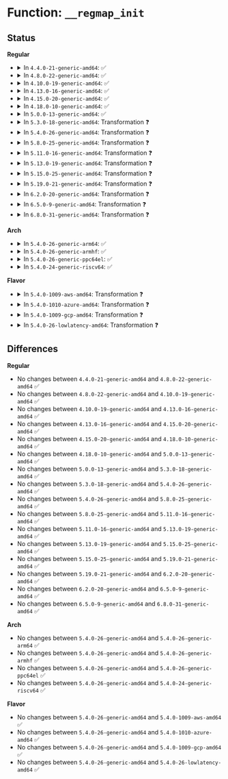 # Function: <code>__regmap_init</code>

## Status
<b>Regular</b>
<ul>
<li>
<details>
<summary>In <code>4.4.0-21-generic-amd64</code>: ✅</summary>

```c
struct regmap * __regmap_init(struct device * dev, const struct regmap_bus * bus, void * bus_context, const struct regmap_config * config, struct lock_class_key * lock_key, const char * lock_name)
```

```json
{
  "name": "__regmap_init",
  "collision_type": "Unique Global",
  "inline_type": "No",
  "funcs": [
    {
      "addr": 18446744071584498560,
      "name": "__regmap_init",
      "external": true,
      "loc": "drivers/base/regmap/regmap.c:522",
      "file": "drivers/base/regmap/regmap.c",
      "inline": "seen, unknown",
      "caller_inline": [],
      "caller_func": [
        "drivers/base/regmap/regmap.c:__devm_regmap_init",
        "drivers/base/regmap/regmap-i2c.c:__regmap_init_i2c",
        "drivers/base/regmap/regmap-spi.c:__regmap_init_spi",
        "drivers/base/regmap/regmap-mmio.c:__regmap_init_mmio_clk"
      ]
    }
  ],
  "symbols": [
    {
      "addr": 18446744071584498560,
      "name": "__regmap_init",
      "section": ".text",
      "bind": "STB_GLOBAL",
      "size": 2741
    }
  ]
}
```
</details>
</li>
<li>
<details>
<summary>In <code>4.8.0-22-generic-amd64</code>: ✅</summary>

```c
struct regmap * __regmap_init(struct device * dev, const struct regmap_bus * bus, void * bus_context, const struct regmap_config * config, struct lock_class_key * lock_key, const char * lock_name)
```

```json
{
  "name": "__regmap_init",
  "collision_type": "Unique Global",
  "inline_type": "No",
  "funcs": [
    {
      "addr": 18446744071584844944,
      "name": "__regmap_init",
      "external": true,
      "loc": "drivers/base/regmap/regmap.c:582",
      "file": "drivers/base/regmap/regmap.c",
      "inline": "seen, unknown",
      "caller_inline": [],
      "caller_func": [
        "drivers/base/regmap/regmap.c:__devm_regmap_init",
        "drivers/base/regmap/regmap-i2c.c:__regmap_init_i2c",
        "drivers/base/regmap/regmap-spi.c:__regmap_init_spi",
        "drivers/base/regmap/regmap-mmio.c:__regmap_init_mmio_clk"
      ]
    }
  ],
  "symbols": [
    {
      "addr": 18446744071584844944,
      "name": "__regmap_init",
      "section": ".text",
      "bind": "STB_GLOBAL",
      "size": 3096
    }
  ]
}
```
</details>
</li>
<li>
<details>
<summary>In <code>4.10.0-19-generic-amd64</code>: ✅</summary>

```c
struct regmap * __regmap_init(struct device * dev, const struct regmap_bus * bus, void * bus_context, const struct regmap_config * config, struct lock_class_key * lock_key, const char * lock_name)
```

```json
{
  "name": "__regmap_init",
  "collision_type": "Unique Global",
  "inline_type": "No",
  "funcs": [
    {
      "addr": 18446744071585038272,
      "name": "__regmap_init",
      "external": true,
      "loc": "drivers/base/regmap/regmap.c:605",
      "file": "drivers/base/regmap/regmap.c",
      "inline": "seen, unknown",
      "caller_inline": [],
      "caller_func": [
        "drivers/base/regmap/regmap.c:__devm_regmap_init",
        "drivers/base/regmap/regmap-i2c.c:__regmap_init_i2c",
        "drivers/base/regmap/regmap-spi.c:__regmap_init_spi",
        "drivers/base/regmap/regmap-mmio.c:__regmap_init_mmio_clk"
      ]
    }
  ],
  "symbols": [
    {
      "addr": 18446744071585038272,
      "name": "__regmap_init",
      "section": ".text",
      "bind": "STB_GLOBAL",
      "size": 3150
    }
  ]
}
```
</details>
</li>
<li>
<details>
<summary>In <code>4.13.0-16-generic-amd64</code>: ✅</summary>

```c
struct regmap * __regmap_init(struct device * dev, const struct regmap_bus * bus, void * bus_context, const struct regmap_config * config, struct lock_class_key * lock_key, const char * lock_name)
```

```json
{
  "name": "__regmap_init",
  "collision_type": "Unique Global",
  "inline_type": "No",
  "funcs": [
    {
      "addr": 18446744071585122688,
      "name": "__regmap_init",
      "external": true,
      "loc": "drivers/base/regmap/regmap.c:605",
      "file": "drivers/base/regmap/regmap.c",
      "inline": "seen, unknown",
      "caller_inline": [],
      "caller_func": [
        "drivers/base/regmap/regmap.c:__devm_regmap_init",
        "drivers/base/regmap/regmap-i2c.c:__regmap_init_i2c",
        "drivers/base/regmap/regmap-spi.c:__regmap_init_spi",
        "drivers/base/regmap/regmap-mmio.c:__regmap_init_mmio_clk"
      ]
    }
  ],
  "symbols": [
    {
      "addr": 18446744071585122688,
      "name": "__regmap_init",
      "section": ".text",
      "bind": "STB_GLOBAL",
      "size": 3170
    }
  ]
}
```
</details>
</li>
<li>
<details>
<summary>In <code>4.15.0-20-generic-amd64</code>: ✅</summary>

```c
struct regmap * __regmap_init(struct device * dev, const struct regmap_bus * bus, void * bus_context, const struct regmap_config * config, struct lock_class_key * lock_key, const char * lock_name)
```

```json
{
  "name": "__regmap_init",
  "collision_type": "Unique Global",
  "inline_type": "No",
  "funcs": [
    {
      "addr": 18446744071585549088,
      "name": "__regmap_init",
      "external": true,
      "loc": "drivers/base/regmap/regmap.c:651",
      "file": "drivers/base/regmap/regmap.c",
      "inline": "seen, unknown",
      "caller_inline": [],
      "caller_func": [
        "drivers/base/regmap/regmap.c:__devm_regmap_init",
        "drivers/base/regmap/regmap-i2c.c:__regmap_init_i2c",
        "drivers/base/regmap/regmap-spi.c:__regmap_init_spi",
        "drivers/base/regmap/regmap-mmio.c:__regmap_init_mmio_clk"
      ]
    }
  ],
  "symbols": [
    {
      "addr": 18446744071585549088,
      "name": "__regmap_init",
      "section": ".text",
      "bind": "STB_GLOBAL",
      "size": 3187
    }
  ]
}
```
</details>
</li>
<li>
<details>
<summary>In <code>4.18.0-10-generic-amd64</code>: ✅</summary>

```c
struct regmap * __regmap_init(struct device * dev, const struct regmap_bus * bus, void * bus_context, const struct regmap_config * config, struct lock_class_key * lock_key, const char * lock_name)
```

```json
{
  "name": "__regmap_init",
  "collision_type": "Unique Global",
  "inline_type": "No",
  "funcs": [
    {
      "addr": 18446744071585793088,
      "name": "__regmap_init",
      "external": true,
      "loc": "drivers/base/regmap/regmap.c:654",
      "file": "drivers/base/regmap/regmap.c",
      "inline": "seen, unknown",
      "caller_inline": [],
      "caller_func": [
        "drivers/base/regmap/regmap.c:__devm_regmap_init",
        "drivers/base/regmap/regmap-i2c.c:__regmap_init_i2c",
        "drivers/base/regmap/regmap-spi.c:__regmap_init_spi",
        "drivers/base/regmap/regmap-mmio.c:__regmap_init_mmio_clk"
      ]
    }
  ],
  "symbols": [
    {
      "addr": 18446744071585793088,
      "name": "__regmap_init",
      "section": ".text",
      "bind": "STB_GLOBAL",
      "size": 3375
    }
  ]
}
```
</details>
</li>
<li>
<details>
<summary>In <code>5.0.0-13-generic-amd64</code>: ✅</summary>

```c
struct regmap * __regmap_init(struct device * dev, const struct regmap_bus * bus, void * bus_context, const struct regmap_config * config, struct lock_class_key * lock_key, const char * lock_name)
```

```json
{
  "name": "__regmap_init",
  "collision_type": "Unique Global",
  "inline_type": "No",
  "funcs": [
    {
      "addr": 18446744071585926096,
      "name": "__regmap_init",
      "external": true,
      "loc": "drivers/base/regmap/regmap.c:686",
      "file": "drivers/base/regmap/regmap.c",
      "inline": "seen, unknown",
      "caller_inline": [],
      "caller_func": [
        "drivers/base/regmap/regmap.c:__devm_regmap_init",
        "drivers/base/regmap/regmap-i2c.c:__regmap_init_i2c",
        "drivers/base/regmap/regmap-spi.c:__regmap_init_spi",
        "drivers/base/regmap/regmap-mmio.c:__regmap_init_mmio_clk"
      ]
    }
  ],
  "symbols": [
    {
      "addr": 18446744071585926096,
      "name": "__regmap_init",
      "section": ".text",
      "bind": "STB_GLOBAL",
      "size": 3591
    }
  ]
}
```
</details>
</li>
<li>
<details>
<summary>In <code>5.3.0-18-generic-amd64</code>: Transformation ❓</summary>

```c
struct regmap * __regmap_init(struct device * dev, const struct regmap_bus * bus, void * bus_context, const struct regmap_config * config, struct lock_class_key * lock_key, const char * lock_name)
```

```json
{
  "name": "__regmap_init",
  "collision_type": "Unique Global",
  "inline_type": "No",
  "funcs": [
    {
      "addr": 0,
      "name": "__regmap_init",
      "external": true,
      "loc": "drivers/base/regmap/regmap.c:682",
      "file": "drivers/base/regmap/regmap.c",
      "inline": "seen, unknown",
      "caller_inline": [],
      "caller_func": [
        "drivers/base/regmap/regmap.c:__devm_regmap_init",
        "drivers/base/regmap/regmap-i2c.c:__regmap_init_i2c",
        "drivers/base/regmap/regmap-spi.c:__regmap_init_spi",
        "drivers/base/regmap/regmap-mmio.c:__regmap_init_mmio_clk"
      ]
    }
  ],
  "symbols": [
    {
      "addr": 18446744071586181292,
      "name": "__regmap_init.cold",
      "section": ".text",
      "bind": "STB_LOCAL",
      "size": 195
    },
    {
      "addr": 18446744071586167280,
      "name": "__regmap_init",
      "section": ".text",
      "bind": "STB_GLOBAL",
      "size": 3315
    }
  ]
}
```
</details>
</li>
<li>
<details>
<summary>In <code>5.4.0-26-generic-amd64</code>: Transformation ❓</summary>

```c
struct regmap * __regmap_init(struct device * dev, const struct regmap_bus * bus, void * bus_context, const struct regmap_config * config, struct lock_class_key * lock_key, const char * lock_name)
```

```json
{
  "name": "__regmap_init",
  "collision_type": "Unique Global",
  "inline_type": "No",
  "funcs": [
    {
      "addr": 0,
      "name": "__regmap_init",
      "external": true,
      "loc": "drivers/base/regmap/regmap.c:682",
      "file": "drivers/base/regmap/regmap.c",
      "inline": "seen, unknown",
      "caller_inline": [],
      "caller_func": [
        "drivers/base/regmap/regmap.c:__devm_regmap_init",
        "drivers/base/regmap/regmap-i2c.c:__regmap_init_i2c",
        "drivers/base/regmap/regmap-spi.c:__regmap_init_spi",
        "drivers/base/regmap/regmap-mmio.c:__regmap_init_mmio_clk"
      ]
    }
  ],
  "symbols": [
    {
      "addr": 18446744071586329783,
      "name": "__regmap_init.cold",
      "section": ".text",
      "bind": "STB_LOCAL",
      "size": 195
    },
    {
      "addr": 18446744071586315680,
      "name": "__regmap_init",
      "section": ".text",
      "bind": "STB_GLOBAL",
      "size": 3315
    }
  ]
}
```
</details>
</li>
<li>
<details>
<summary>In <code>5.8.0-25-generic-amd64</code>: Transformation ❓</summary>

```c
struct regmap * __regmap_init(struct device * dev, const struct regmap_bus * bus, void * bus_context, const struct regmap_config * config, struct lock_class_key * lock_key, const char * lock_name)
```

```json
{
  "name": "__regmap_init",
  "collision_type": "Unique Global",
  "inline_type": "No",
  "funcs": [
    {
      "addr": 0,
      "name": "__regmap_init",
      "external": true,
      "loc": "drivers/base/regmap/regmap.c:674",
      "file": "drivers/base/regmap/regmap.c",
      "inline": "seen, unknown",
      "caller_inline": [],
      "caller_func": [
        "drivers/base/regmap/regmap.c:__devm_regmap_init",
        "drivers/base/regmap/regmap-i2c.c:__regmap_init_i2c",
        "drivers/base/regmap/regmap-spi.c:__regmap_init_spi",
        "drivers/base/regmap/regmap-mmio.c:__regmap_init_mmio_clk"
      ]
    }
  ],
  "symbols": [
    {
      "addr": 18446744071587100362,
      "name": "__regmap_init.cold",
      "section": ".text",
      "bind": "STB_LOCAL",
      "size": 195
    },
    {
      "addr": 18446744071587086000,
      "name": "__regmap_init",
      "section": ".text",
      "bind": "STB_GLOBAL",
      "size": 3488
    }
  ]
}
```
</details>
</li>
<li>
<details>
<summary>In <code>5.11.0-16-generic-amd64</code>: Transformation ❓</summary>

```c
struct regmap * __regmap_init(struct device * dev, const struct regmap_bus * bus, void * bus_context, const struct regmap_config * config, struct lock_class_key * lock_key, const char * lock_name)
```

```json
{
  "name": "__regmap_init",
  "collision_type": "Unique Global",
  "inline_type": "No",
  "funcs": [
    {
      "addr": 0,
      "name": "__regmap_init",
      "external": true,
      "loc": "drivers/base/regmap/regmap.c:701",
      "file": "drivers/base/regmap/regmap.c",
      "inline": "seen, unknown",
      "caller_inline": [],
      "caller_func": [
        "drivers/base/regmap/regmap.c:__devm_regmap_init",
        "drivers/base/regmap/regmap-i2c.c:__regmap_init_i2c",
        "drivers/base/regmap/regmap-spi.c:__regmap_init_spi",
        "drivers/base/regmap/regmap-mmio.c:__regmap_init_mmio_clk"
      ]
    }
  ],
  "symbols": [
    {
      "addr": 18446744071591490395,
      "name": "__regmap_init.cold",
      "section": ".text",
      "bind": "STB_LOCAL",
      "size": 195
    },
    {
      "addr": 18446744071587172160,
      "name": "__regmap_init",
      "section": ".text",
      "bind": "STB_GLOBAL",
      "size": 3534
    }
  ]
}
```
</details>
</li>
<li>
<details>
<summary>In <code>5.13.0-19-generic-amd64</code>: Transformation ❓</summary>

```c
struct regmap * __regmap_init(struct device * dev, const struct regmap_bus * bus, void * bus_context, const struct regmap_config * config, struct lock_class_key * lock_key, const char * lock_name)
```

```json
{
  "name": "__regmap_init",
  "collision_type": "Unique Global",
  "inline_type": "No",
  "funcs": [
    {
      "addr": 0,
      "name": "__regmap_init",
      "external": true,
      "loc": "drivers/base/regmap/regmap.c:701",
      "file": "drivers/base/regmap/regmap.c",
      "inline": "seen, unknown",
      "caller_inline": [],
      "caller_func": [
        "drivers/base/regmap/regmap.c:__devm_regmap_init",
        "drivers/base/regmap/regmap-i2c.c:__regmap_init_i2c",
        "drivers/base/regmap/regmap-spi.c:__regmap_init_spi",
        "drivers/base/regmap/regmap-mmio.c:__regmap_init_mmio_clk"
      ]
    }
  ],
  "symbols": [
    {
      "addr": 18446744071591433385,
      "name": "__regmap_init.cold",
      "section": ".text",
      "bind": "STB_LOCAL",
      "size": 195
    },
    {
      "addr": 18446744071587059680,
      "name": "__regmap_init",
      "section": ".text",
      "bind": "STB_GLOBAL",
      "size": 3547
    }
  ]
}
```
</details>
</li>
<li>
<details>
<summary>In <code>5.15.0-25-generic-amd64</code>: Transformation ❓</summary>

```c
struct regmap * __regmap_init(struct device * dev, const struct regmap_bus * bus, void * bus_context, const struct regmap_config * config, struct lock_class_key * lock_key, const char * lock_name)
```

```json
{
  "name": "__regmap_init",
  "collision_type": "Unique Global",
  "inline_type": "No",
  "funcs": [
    {
      "addr": 0,
      "name": "__regmap_init",
      "external": true,
      "loc": "drivers/base/regmap/regmap.c:729",
      "file": "drivers/base/regmap/regmap.c",
      "inline": "seen, unknown",
      "caller_inline": [],
      "caller_func": [
        "drivers/base/regmap/regmap.c:__devm_regmap_init",
        "drivers/base/regmap/regmap-i2c.c:__regmap_init_i2c",
        "drivers/base/regmap/regmap-spi.c:__regmap_init_spi",
        "drivers/base/regmap/regmap-mmio.c:__regmap_init_mmio_clk"
      ]
    }
  ],
  "symbols": [
    {
      "addr": 18446744071592494771,
      "name": "__regmap_init.cold",
      "section": ".text",
      "bind": "STB_LOCAL",
      "size": 474
    },
    {
      "addr": 18446744071587630384,
      "name": "__regmap_init",
      "section": ".text",
      "bind": "STB_GLOBAL",
      "size": 3665
    }
  ]
}
```
</details>
</li>
<li>
<details>
<summary>In <code>5.19.0-21-generic-amd64</code>: Transformation ❓</summary>

```c
struct regmap * __regmap_init(struct device * dev, const struct regmap_bus * bus, void * bus_context, const struct regmap_config * config, struct lock_class_key * lock_key, const char * lock_name)
```

```json
{
  "name": "__regmap_init",
  "collision_type": "Unique Global",
  "inline_type": "No",
  "funcs": [
    {
      "addr": 0,
      "name": "__regmap_init",
      "external": true,
      "loc": "drivers/base/regmap/regmap.c:729",
      "file": "drivers/base/regmap/regmap.c",
      "inline": "seen, unknown",
      "caller_inline": [],
      "caller_func": [
        "drivers/base/regmap/regmap.c:__devm_regmap_init",
        "drivers/base/regmap/regmap-i2c.c:__regmap_init_i2c",
        "drivers/base/regmap/regmap-spi.c:__regmap_init_spi",
        "drivers/base/regmap/regmap-mmio.c:__regmap_init_mmio_clk"
      ]
    }
  ],
  "symbols": [
    {
      "addr": 18446744071594365079,
      "name": "__regmap_init.cold",
      "section": ".text",
      "bind": "STB_LOCAL",
      "size": 424
    },
    {
      "addr": 18446744071588972960,
      "name": "__regmap_init",
      "section": ".text",
      "bind": "STB_GLOBAL",
      "size": 4137
    }
  ]
}
```
</details>
</li>
<li>
<details>
<summary>In <code>6.2.0-20-generic-amd64</code>: Transformation ❓</summary>

```c
struct regmap * __regmap_init(struct device * dev, const struct regmap_bus * bus, void * bus_context, const struct regmap_config * config, struct lock_class_key * lock_key, const char * lock_name)
```

```json
{
  "name": "__regmap_init",
  "collision_type": "Unique Global",
  "inline_type": "No",
  "funcs": [
    {
      "addr": 0,
      "name": "__regmap_init",
      "external": true,
      "loc": "drivers/base/regmap/regmap.c:718",
      "file": "drivers/base/regmap/regmap.c",
      "inline": "seen, unknown",
      "caller_inline": [],
      "caller_func": [
        "drivers/base/regmap/regmap.c:__devm_regmap_init",
        "drivers/base/regmap/regmap-i2c.c:__regmap_init_i2c",
        "drivers/base/regmap/regmap-spi.c:__regmap_init_spi",
        "drivers/base/regmap/regmap-mmio.c:__regmap_init_mmio_clk"
      ]
    }
  ],
  "symbols": [
    {
      "addr": 18446744071596248697,
      "name": "__regmap_init.cold",
      "section": ".text",
      "bind": "STB_LOCAL",
      "size": 273
    },
    {
      "addr": 18446744071590492784,
      "name": "__regmap_init",
      "section": ".text",
      "bind": "STB_GLOBAL",
      "size": 4293
    }
  ]
}
```
</details>
</li>
<li>
<details>
<summary>In <code>6.5.0-9-generic-amd64</code>: Transformation ❓</summary>

```c
struct regmap * __regmap_init(struct device * dev, const struct regmap_bus * bus, void * bus_context, const struct regmap_config * config, struct lock_class_key * lock_key, const char * lock_name)
```

```json
{
  "name": "__regmap_init",
  "collision_type": "Unique Global",
  "inline_type": "No",
  "funcs": [
    {
      "addr": 0,
      "name": "__regmap_init",
      "external": true,
      "loc": "drivers/base/regmap/regmap.c:718",
      "file": "drivers/base/regmap/regmap.c",
      "inline": "seen, unknown",
      "caller_inline": [],
      "caller_func": [
        "drivers/base/regmap/regmap.c:__devm_regmap_init",
        "drivers/base/regmap/regmap-i2c.c:__regmap_init_i2c",
        "drivers/base/regmap/regmap-spi.c:__regmap_init_spi",
        "drivers/base/regmap/regmap-mmio.c:__regmap_init_mmio_clk"
      ]
    }
  ],
  "symbols": [
    {
      "addr": 18446744071596777307,
      "name": "__regmap_init.cold",
      "section": ".text",
      "bind": "STB_LOCAL",
      "size": 273
    },
    {
      "addr": 18446744071590816528,
      "name": "__regmap_init",
      "section": ".text",
      "bind": "STB_GLOBAL",
      "size": 4250
    }
  ]
}
```
</details>
</li>
<li>
<details>
<summary>In <code>6.8.0-31-generic-amd64</code>: Transformation ❓</summary>

```c
struct regmap * __regmap_init(struct device * dev, const struct regmap_bus * bus, void * bus_context, const struct regmap_config * config, struct lock_class_key * lock_key, const char * lock_name)
```

```json
{
  "name": "__regmap_init",
  "collision_type": "Unique Global",
  "inline_type": "No",
  "funcs": [
    {
      "addr": 0,
      "name": "__regmap_init",
      "external": true,
      "loc": "drivers/base/regmap/regmap.c:664",
      "file": "drivers/base/regmap/regmap.c",
      "inline": "seen, unknown",
      "caller_inline": [],
      "caller_func": [
        "drivers/base/regmap/regmap.c:__devm_regmap_init",
        "drivers/base/regmap/regmap-i2c.c:__regmap_init_i2c",
        "drivers/base/regmap/regmap-spi.c:__regmap_init_spi",
        "drivers/base/regmap/regmap-mmio.c:__regmap_init_mmio_clk"
      ]
    }
  ],
  "symbols": [
    {
      "addr": 18446744071597686272,
      "name": "__regmap_init.cold",
      "section": ".text",
      "bind": "STB_LOCAL",
      "size": 273
    },
    {
      "addr": 18446744071591159760,
      "name": "__regmap_init",
      "section": ".text",
      "bind": "STB_GLOBAL",
      "size": 4100
    }
  ]
}
```
</details>
</li>
</ul>
<b>Arch</b>
<ul>
<li>
<details>
<summary>In <code>5.4.0-26-generic-arm64</code>: ✅</summary>

```c
struct regmap * __regmap_init(struct device * dev, const struct regmap_bus * bus, void * bus_context, const struct regmap_config * config, struct lock_class_key * lock_key, const char * lock_name)
```

```json
{
  "name": "__regmap_init",
  "collision_type": "Unique Global",
  "inline_type": "No",
  "funcs": [
    {
      "addr": 18446603336499152168,
      "name": "__regmap_init",
      "external": true,
      "loc": "drivers/base/regmap/regmap.c:682",
      "file": "drivers/base/regmap/regmap.c",
      "inline": "seen, unknown",
      "caller_inline": [],
      "caller_func": [
        "drivers/base/regmap/regmap.c:__devm_regmap_init",
        "drivers/base/regmap/regmap-i2c.c:__regmap_init_i2c",
        "drivers/base/regmap/regmap-spi.c:__regmap_init_spi",
        "drivers/base/regmap/regmap-mmio.c:__regmap_init_mmio_clk",
        "drivers/misc/vexpress-syscfg.c:vexpress_syscfg_regmap_init",
        "drivers/edac/altera_edac.c:altr_init_a10_ecc_block"
      ]
    }
  ],
  "symbols": [
    {
      "addr": 18446603336499152168,
      "name": "__regmap_init",
      "section": ".text",
      "bind": "STB_GLOBAL",
      "size": 3152
    }
  ]
}
```
</details>
</li>
<li>
<details>
<summary>In <code>5.4.0-26-generic-armhf</code>: ✅</summary>

```c
struct regmap * __regmap_init(struct device * dev, const struct regmap_bus * bus, void * bus_context, const struct regmap_config * config, struct lock_class_key * lock_key, const char * lock_name)
```

```json
{
  "name": "__regmap_init",
  "collision_type": "Unique Global",
  "inline_type": "No",
  "funcs": [
    {
      "addr": 3231687784,
      "name": "__regmap_init",
      "external": true,
      "loc": "drivers/base/regmap/regmap.c:682",
      "file": "drivers/base/regmap/regmap.c",
      "inline": "seen, unknown",
      "caller_inline": [],
      "caller_func": [
        "drivers/base/regmap/regmap.c:__devm_regmap_init",
        "drivers/base/regmap/regmap-i2c.c:__regmap_init_i2c",
        "drivers/base/regmap/regmap-spi.c:__regmap_init_spi",
        "drivers/base/regmap/regmap-mmio.c:__regmap_init_mmio_clk",
        "drivers/misc/vexpress-syscfg.c:vexpress_syscfg_regmap_init"
      ]
    }
  ],
  "symbols": [
    {
      "addr": 3231687784,
      "name": "__regmap_init",
      "section": ".text",
      "bind": "STB_GLOBAL",
      "size": 3416
    }
  ]
}
```
</details>
</li>
<li>
<details>
<summary>In <code>5.4.0-26-generic-ppc64el</code>: ✅</summary>

```c
struct regmap * __regmap_init(struct device * dev, const struct regmap_bus * bus, void * bus_context, const struct regmap_config * config, struct lock_class_key * lock_key, const char * lock_name)
```

```json
{
  "name": "__regmap_init",
  "collision_type": "Unique Global",
  "inline_type": "No",
  "funcs": [
    {
      "addr": 13835058055292347792,
      "name": "__regmap_init",
      "external": true,
      "loc": "drivers/base/regmap/regmap.c:682",
      "file": "drivers/base/regmap/regmap.c",
      "inline": "seen, unknown",
      "caller_inline": [],
      "caller_func": [
        "drivers/base/regmap/regmap.c:__devm_regmap_init",
        "drivers/base/regmap/regmap-i2c.c:__regmap_init_i2c",
        "drivers/base/regmap/regmap-spi.c:__regmap_init_spi",
        "drivers/base/regmap/regmap-mmio.c:__regmap_init_mmio_clk"
      ]
    }
  ],
  "symbols": [
    {
      "addr": 13835058055292347792,
      "name": "__regmap_init",
      "section": ".text",
      "bind": "STB_GLOBAL",
      "size": 4012
    }
  ]
}
```
</details>
</li>
<li>
<details>
<summary>In <code>5.4.0-24-generic-riscv64</code>: ✅</summary>

```c
struct regmap * __regmap_init(struct device * dev, const struct regmap_bus * bus, void * bus_context, const struct regmap_config * config, struct lock_class_key * lock_key, const char * lock_name)
```

```json
{
  "name": "__regmap_init",
  "collision_type": "Unique Global",
  "inline_type": "No",
  "funcs": [
    {
      "addr": 18446743936276453710,
      "name": "__regmap_init",
      "external": true,
      "loc": "drivers/base/regmap/regmap.c:682",
      "file": "drivers/base/regmap/regmap.c",
      "inline": "seen, unknown",
      "caller_inline": [],
      "caller_func": [
        "drivers/base/regmap/regmap.c:__devm_regmap_init",
        "drivers/base/regmap/regmap-i2c.c:__regmap_init_i2c",
        "drivers/base/regmap/regmap-spi.c:__regmap_init_spi",
        "drivers/base/regmap/regmap-mmio.c:__regmap_init_mmio_clk"
      ]
    }
  ],
  "symbols": [
    {
      "addr": 18446743936276453710,
      "name": "__regmap_init",
      "section": ".text",
      "bind": "STB_GLOBAL",
      "size": 2888
    }
  ]
}
```
</details>
</li>
</ul>
<b>Flavor</b>
<ul>
<li>
<details>
<summary>In <code>5.4.0-1009-aws-amd64</code>: Transformation ❓</summary>

```c
struct regmap * __regmap_init(struct device * dev, const struct regmap_bus * bus, void * bus_context, const struct regmap_config * config, struct lock_class_key * lock_key, const char * lock_name)
```

```json
{
  "name": "__regmap_init",
  "collision_type": "Unique Global",
  "inline_type": "No",
  "funcs": [
    {
      "addr": 0,
      "name": "__regmap_init",
      "external": true,
      "loc": "drivers/base/regmap/regmap.c:682",
      "file": "drivers/base/regmap/regmap.c",
      "inline": "seen, unknown",
      "caller_inline": [],
      "caller_func": [
        "drivers/base/regmap/regmap.c:__devm_regmap_init",
        "drivers/base/regmap/regmap-spi.c:__regmap_init_spi",
        "drivers/base/regmap/regmap-mmio.c:__regmap_init_mmio_clk"
      ]
    }
  ],
  "symbols": [
    {
      "addr": 18446744071586093031,
      "name": "__regmap_init.cold",
      "section": ".text",
      "bind": "STB_LOCAL",
      "size": 195
    },
    {
      "addr": 18446744071586078928,
      "name": "__regmap_init",
      "section": ".text",
      "bind": "STB_GLOBAL",
      "size": 3315
    }
  ]
}
```
</details>
</li>
<li>
<details>
<summary>In <code>5.4.0-1010-azure-amd64</code>: Transformation ❓</summary>

```c
struct regmap * __regmap_init(struct device * dev, const struct regmap_bus * bus, void * bus_context, const struct regmap_config * config, struct lock_class_key * lock_key, const char * lock_name)
```

```json
{
  "name": "__regmap_init",
  "collision_type": "Unique Global",
  "inline_type": "No",
  "funcs": [
    {
      "addr": 0,
      "name": "__regmap_init",
      "external": true,
      "loc": "drivers/base/regmap/regmap.c:682",
      "file": "drivers/base/regmap/regmap.c",
      "inline": "seen, unknown",
      "caller_inline": [],
      "caller_func": [
        "drivers/base/regmap/regmap.c:__devm_regmap_init",
        "drivers/base/regmap/regmap-spi.c:__regmap_init_spi",
        "drivers/base/regmap/regmap-mmio.c:__regmap_init_mmio_clk"
      ]
    }
  ],
  "symbols": [
    {
      "addr": 18446744071585938983,
      "name": "__regmap_init.cold",
      "section": ".text",
      "bind": "STB_LOCAL",
      "size": 195
    },
    {
      "addr": 18446744071585924880,
      "name": "__regmap_init",
      "section": ".text",
      "bind": "STB_GLOBAL",
      "size": 3315
    }
  ]
}
```
</details>
</li>
<li>
<details>
<summary>In <code>5.4.0-1009-gcp-amd64</code>: Transformation ❓</summary>

```c
struct regmap * __regmap_init(struct device * dev, const struct regmap_bus * bus, void * bus_context, const struct regmap_config * config, struct lock_class_key * lock_key, const char * lock_name)
```

```json
{
  "name": "__regmap_init",
  "collision_type": "Unique Global",
  "inline_type": "No",
  "funcs": [
    {
      "addr": 0,
      "name": "__regmap_init",
      "external": true,
      "loc": "drivers/base/regmap/regmap.c:682",
      "file": "drivers/base/regmap/regmap.c",
      "inline": "seen, unknown",
      "caller_inline": [],
      "caller_func": [
        "drivers/base/regmap/regmap.c:__devm_regmap_init",
        "drivers/base/regmap/regmap-i2c.c:__regmap_init_i2c",
        "drivers/base/regmap/regmap-spi.c:__regmap_init_spi",
        "drivers/base/regmap/regmap-mmio.c:__regmap_init_mmio_clk"
      ]
    }
  ],
  "symbols": [
    {
      "addr": 18446744071586277751,
      "name": "__regmap_init.cold",
      "section": ".text",
      "bind": "STB_LOCAL",
      "size": 195
    },
    {
      "addr": 18446744071586263648,
      "name": "__regmap_init",
      "section": ".text",
      "bind": "STB_GLOBAL",
      "size": 3315
    }
  ]
}
```
</details>
</li>
<li>
<details>
<summary>In <code>5.4.0-26-lowlatency-amd64</code>: Transformation ❓</summary>

```c
struct regmap * __regmap_init(struct device * dev, const struct regmap_bus * bus, void * bus_context, const struct regmap_config * config, struct lock_class_key * lock_key, const char * lock_name)
```

```json
{
  "name": "__regmap_init",
  "collision_type": "Unique Global",
  "inline_type": "No",
  "funcs": [
    {
      "addr": 0,
      "name": "__regmap_init",
      "external": true,
      "loc": "drivers/base/regmap/regmap.c:682",
      "file": "drivers/base/regmap/regmap.c",
      "inline": "seen, unknown",
      "caller_inline": [],
      "caller_func": [
        "drivers/base/regmap/regmap.c:__devm_regmap_init",
        "drivers/base/regmap/regmap-i2c.c:__regmap_init_i2c",
        "drivers/base/regmap/regmap-spi.c:__regmap_init_spi",
        "drivers/base/regmap/regmap-mmio.c:__regmap_init_mmio_clk"
      ]
    }
  ],
  "symbols": [
    {
      "addr": 18446744071586389015,
      "name": "__regmap_init.cold",
      "section": ".text",
      "bind": "STB_LOCAL",
      "size": 195
    },
    {
      "addr": 18446744071586374736,
      "name": "__regmap_init",
      "section": ".text",
      "bind": "STB_GLOBAL",
      "size": 3315
    }
  ]
}
```
</details>
</li>
</ul>

## Differences
<b>Regular</b>
<ul>
<li>
No changes between <code>4.4.0-21-generic-amd64</code> and <code>4.8.0-22-generic-amd64</code> ✅
</li>
<li>
No changes between <code>4.8.0-22-generic-amd64</code> and <code>4.10.0-19-generic-amd64</code> ✅
</li>
<li>
No changes between <code>4.10.0-19-generic-amd64</code> and <code>4.13.0-16-generic-amd64</code> ✅
</li>
<li>
No changes between <code>4.13.0-16-generic-amd64</code> and <code>4.15.0-20-generic-amd64</code> ✅
</li>
<li>
No changes between <code>4.15.0-20-generic-amd64</code> and <code>4.18.0-10-generic-amd64</code> ✅
</li>
<li>
No changes between <code>4.18.0-10-generic-amd64</code> and <code>5.0.0-13-generic-amd64</code> ✅
</li>
<li>
No changes between <code>5.0.0-13-generic-amd64</code> and <code>5.3.0-18-generic-amd64</code> ✅
</li>
<li>
No changes between <code>5.3.0-18-generic-amd64</code> and <code>5.4.0-26-generic-amd64</code> ✅
</li>
<li>
No changes between <code>5.4.0-26-generic-amd64</code> and <code>5.8.0-25-generic-amd64</code> ✅
</li>
<li>
No changes between <code>5.8.0-25-generic-amd64</code> and <code>5.11.0-16-generic-amd64</code> ✅
</li>
<li>
No changes between <code>5.11.0-16-generic-amd64</code> and <code>5.13.0-19-generic-amd64</code> ✅
</li>
<li>
No changes between <code>5.13.0-19-generic-amd64</code> and <code>5.15.0-25-generic-amd64</code> ✅
</li>
<li>
No changes between <code>5.15.0-25-generic-amd64</code> and <code>5.19.0-21-generic-amd64</code> ✅
</li>
<li>
No changes between <code>5.19.0-21-generic-amd64</code> and <code>6.2.0-20-generic-amd64</code> ✅
</li>
<li>
No changes between <code>6.2.0-20-generic-amd64</code> and <code>6.5.0-9-generic-amd64</code> ✅
</li>
<li>
No changes between <code>6.5.0-9-generic-amd64</code> and <code>6.8.0-31-generic-amd64</code> ✅
</li>
</ul>
<b>Arch</b>
<ul>
<li>
No changes between <code>5.4.0-26-generic-amd64</code> and <code>5.4.0-26-generic-arm64</code> ✅
</li>
<li>
No changes between <code>5.4.0-26-generic-amd64</code> and <code>5.4.0-26-generic-armhf</code> ✅
</li>
<li>
No changes between <code>5.4.0-26-generic-amd64</code> and <code>5.4.0-26-generic-ppc64el</code> ✅
</li>
<li>
No changes between <code>5.4.0-26-generic-amd64</code> and <code>5.4.0-24-generic-riscv64</code> ✅
</li>
</ul>
<b>Flavor</b>
<ul>
<li>
No changes between <code>5.4.0-26-generic-amd64</code> and <code>5.4.0-1009-aws-amd64</code> ✅
</li>
<li>
No changes between <code>5.4.0-26-generic-amd64</code> and <code>5.4.0-1010-azure-amd64</code> ✅
</li>
<li>
No changes between <code>5.4.0-26-generic-amd64</code> and <code>5.4.0-1009-gcp-amd64</code> ✅
</li>
<li>
No changes between <code>5.4.0-26-generic-amd64</code> and <code>5.4.0-26-lowlatency-amd64</code> ✅
</li>
</ul>
